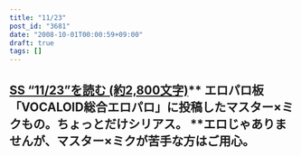 ```yaml
---
title: "11/23"
post_id: "3681"
date: "2008-10-01T00:00:59+09:00"
draft: true
tags: []
---
```



## [SS “11/23”を読む (約2,800文字)](https://danmaq.com/tag/1123)** エロパロ板「VOCALOID総合エロパロ」に投稿したマスター×ミクもの。ちょっとだけシリアス。 **エロじゃありませんが、マスター×ミクが苦手な方はご用心。
